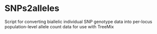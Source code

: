 SNPs2alleles
============

Script for converting biallelic individual SNP genotype data into per-locus population-level allele count data for use with TreeMix
